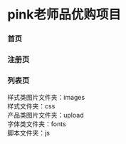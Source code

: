 # pink老师品优购项目
### 首页
### 注册页
### 列表页

样式类图片文件夹：images    
样式文件夹：css    
产品类图片文件夹：upload    
字体类文件夹：fonts    
脚本文件夹：js